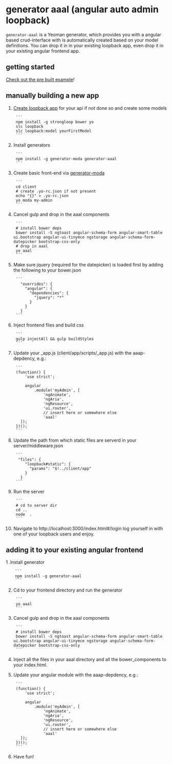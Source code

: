 # generator aaal (angular auto admin loopback)
`generator-aaal` is a Yeoman generator, which provides you with a angular based crud-interface with is automatically created based on your model definitions. You can drop it in in your existing loopback app, even drop it in your existing angular frontend app.

## getting started
[Check out the pre built example](https://github.com/johannesjo/angular-auto-admin-looopback)! 

## manually building a new app
1. [Create loopback app](http://loopback.io/getting-started/) for your api if not done so and create some models

        ```
        npm install -g strongloop bower yo
        slc loopback 
        slc loopback:model yourFirstModel
        ```

2. Install generators 

        ```
        npm install -g generator-moda generator-aaal
        ```

3. Create basic front-end via [generator-moda](https://github.com/johannesjo/generator-modular-angular)

        ```
        cd client
        # create .yo-rc.json if not present
        echo "{}" > .yo-rc.json
        yo moda my-admin
        ```
        
4. Cancel gulp and drop in the aaal components

        ```
        # install bower deps
        bower install -S ngtoast angular-schema-form angular-smart-table ui.bootstrap angular-ui-tinymce ngstorage angular-schema-form-datepicker bootstrap-css-only
        # drop in aaal
        yo aaal
        ```
 
5. Make sure jquery (required for the datepicker) is loaded first by adding the following to your bower.json

        ```
          "overrides": {
            "angular": {
              "dependencies": {
                "jquery": "*"
              }
            }
          }
        ```
 
6. Inject frontend files and build css
        
        ```
        gulp injectAll && gulp buildStyles
        ```

7. Update your _app.js (client/app/scripts/_app.js) with the aaap-depdency, e.g.:
        
        ```
        (function() {
            'use strict';
        
            angular
                .module('myAdmin', [
                    'ngAnimate',
                    'ngAria',
                    'ngResource',
                    'ui.router',
                    // insert here or somewhere else
                    'aaal'
          ]);
        })();  
        ```

8. Update the path from which static files are serverd in your server/middleware.json

        ```
         "files": {
            "loopback#static": {
              "params": "$!../client/app"
            }
          }
        ```

9. Run the server
        
        ```
        # cd to server dir
        cd ..
        node  .
        ```

9. Navigate to http://localhost:3000/index.html#/login log yourself in with one of your loopback users and enjoy.

## adding it to your existing angular frontend
1 .Install generator
        
        ```
        npm install -g generator-aaal
        ```
        
2. Cd to your frontend directory and run the generator
        
        ```
        yo aaal
        ```
        
3. Cancel gulp and drop in the aaal components
        
        ```
        # install bower deps
        bower install -S ngtoast angular-schema-form angular-smart-table ui.bootstrap angular-ui-tinymce ngstorage angular-schema-form-datepicker bootstrap-css-only
        ```
        
4. Inject all the files in your aaal directory and all the bower_components to your index.html.

5. Update your angular module with the aaap-depdency, e.g.:

        ```
        (function() {
            'use strict';
        
            angular
                .module('myAdmin', [
                    'ngAnimate',
                    'ngAria',
                    'ngResource',
                    'ui.router',
                    // insert here or somewhere else
                    'aaal'
          ]);
        })();  
        ```

6. Have fun!
